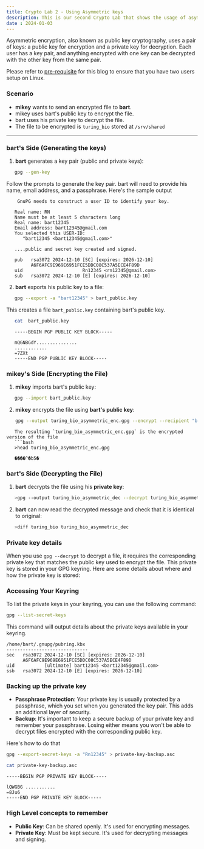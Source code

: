 ```yaml
---
title: Crypto Lab 2 - Using Asymmetric keys
description: This is our second Crypto Lab that shows the usage of asymmetric keys 
date : 2024-01-03
---
```


Asymmetric encryption, also known as public key cryptography, uses a pair of keys: a public key for encryption and a private key for decryption. Each user has a key pair, and anything encrypted with one key can be decrypted with the other key from the same pair.

Please refer to [pre-requisite](posts\linux_prereq_crypto.md) for this blog to ensure that you have two users setup on Linux.

### Scenario
* **mikey** wants to send an encrypted file to **bart**.
* mikey uses bart's public key to encrypt the file.
* bart uses his private key to decrypt the file.
* The file to be encrypted is `turing_bio` stored at `/srv/shared`

***
### bart's Side (Generating the keys)

1. **bart** generates a key pair (public and private keys):
   

```bash
   gpg --gen-key
   ```

   Follow the prompts to generate the key pair. bart will need to provide his name, email address, and a passphrase. Here's the sample output

   

```console
    GnuPG needs to construct a user ID to identify your key.

   Real name: RN
   Name must be at least 5 characters long
   Real name: bart12345
   Email address: bart12345@gmail.com
   You selected this USER-ID:
      "bart12345 <bart12345@gmail.com>"

   ....public and secret key created and signed.

   pub   rsa3072 2024-12-10 [SC] [expires: 2026-12-10]
         A6F6AFC9E969E6951FCE5DDC08C537A5ECE4F89D
   uid                      Rn12345 <rn12345@gmail.com>
   sub   rsa3072 2024-12-10 [E] [expires: 2026-12-10]
   ```

2. **bart** exports his public key to a file:
   

```bash
   gpg --export -a "bart12345" > bart_public.key
   ```

   This creates a file `bart_public.key` containing bart's public key.

   

```bash
   cat  bart_public.key
   ```

   

```console
   -----BEGIN PGP PUBLIC KEY BLOCK-----

   mQGNBGdY...............
   ............
   =7ZXt
   -----END PGP PUBLIC KEY BLOCK-----
   ```

### mikey's Side (Encrypting the File)

1. **mikey** imports bart's public key:   
   

```bash
   gpg --import bart_public.key
   ```

2. **mikey** encrypts the file using **bart's public key**:
   ```bash   
   gpg --output turing_bio_asymmetric_enc.gpg --encrypt --recipient "bart12345" turing_bio
   

```
   The resulting `turing_bio_asymmetric_enc.gpg` is the encrypted version of the file
   ```bash   
   >head turing_bio_asymmetric_enc.gpg 
   ```

   

```console
   ����^�b5�   
   ```

### bart's Side (Decrypting the File)

1. **bart** decrypts the file using his **private key**:
   

```bash
   >gpg --output turing_bio_asymmetric_dec --decrypt turing_bio_asymmetric_enc.gpg
   ```

2. **bart** can now read the decrypted message and check that it is identical to original:
   

```bash
   >diff turing_bio turing_bio_asymmetric_dec
   ```

###  Private key details

When you use `gpg --decrypt` to decrypt a file, it requires the corresponding private key that matches the public key used to encrypt the file. This private key is stored in your GPG keyring. Here are some details about where and how the private key is stored:

### Accessing Your Keyring

To list the private keys in your keyring, you can use the following command:

```bash
gpg --list-secret-keys
```

This command will output details about the private keys available in your keyring.

```console
/home/bart/.gnupg/pubring.kbx
------------------------------
sec   rsa3072 2024-12-10 [SC] [expires: 2026-12-10]
      A6F6AFC9E969E6951FCE5DDC08C537A5ECE4F89D
uid           [ultimate] bart12345 <bart12345@gmail.com>
ssb   rsa3072 2024-12-10 [E] [expires: 2026-12-10]
```

### Backing up the private key 

* **Passphrase Protection**: Your private key is usually protected by a passphrase, which you set when you generated the key pair. This adds an additional layer of security.
* **Backup**: It's important to keep a secure backup of your private key and remember your passphrase. Losing either means you won't be able to decrypt files encrypted with the corresponding public key.

Here's how to do that
 

```bash
gpg --export-secret-keys -a "Rn12345" > private-key-backup.asc
```

 

```bash
cat private-key-backup.asc 
 ```

 

```console
-----BEGIN PGP PRIVATE KEY BLOCK-----

lQWGBG ...........
=8Ju6
-----END PGP PRIVATE KEY BLOCK-----
```

### High Level concepts to remember

* **Public Key**: Can be shared openly. It's used for encrypting messages.
* **Private Key**: Must be kept secure. It's used for decrypting messages and signing.
